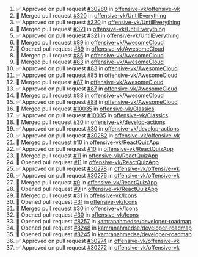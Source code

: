 <!--START_SECTION:activity-->
1. ✅ Approved on pull request [#30280](https://github.com/offensive-vk/offensive-vk/pull/30280) in [offensive-vk/offensive-vk](https://github.com/offensive-vk/offensive-vk)
2. 🎉  Merged pull request [#320](https://github.com/offensive-vk/UntilEverything/pull/320) in [offensive-vk/UntilEverything](https://github.com/offensive-vk/UntilEverything)
3. ✅ Approved on pull request [#320](https://github.com/offensive-vk/UntilEverything/pull/320) in [offensive-vk/UntilEverything](https://github.com/offensive-vk/UntilEverything)
4. 🎉  Merged pull request [#321](https://github.com/offensive-vk/UntilEverything/pull/321) in [offensive-vk/UntilEverything](https://github.com/offensive-vk/UntilEverything)
5. ✅ Approved on pull request [#321](https://github.com/offensive-vk/UntilEverything/pull/321) in [offensive-vk/UntilEverything](https://github.com/offensive-vk/UntilEverything)
6. 🎉  Merged pull request [#89](https://github.com/offensive-vk/AwesomeCloud/pull/89) in [offensive-vk/AwesomeCloud](https://github.com/offensive-vk/AwesomeCloud)
7. 💪 Opened pull request [#89](https://github.com/offensive-vk/AwesomeCloud/pull/89) in [offensive-vk/AwesomeCloud](https://github.com/offensive-vk/AwesomeCloud)
8. 🎉  Merged pull request [#85](https://github.com/offensive-vk/AwesomeCloud/pull/85) in [offensive-vk/AwesomeCloud](https://github.com/offensive-vk/AwesomeCloud)
9. 🎉  Merged pull request [#83](https://github.com/offensive-vk/AwesomeCloud/pull/83) in [offensive-vk/AwesomeCloud](https://github.com/offensive-vk/AwesomeCloud)
10. ✅ Approved on pull request [#83](https://github.com/offensive-vk/AwesomeCloud/pull/83) in [offensive-vk/AwesomeCloud](https://github.com/offensive-vk/AwesomeCloud)
11. ✅ Approved on pull request [#85](https://github.com/offensive-vk/AwesomeCloud/pull/85) in [offensive-vk/AwesomeCloud](https://github.com/offensive-vk/AwesomeCloud)
12. 🎉  Merged pull request [#87](https://github.com/offensive-vk/AwesomeCloud/pull/87) in [offensive-vk/AwesomeCloud](https://github.com/offensive-vk/AwesomeCloud)
13. ✅ Approved on pull request [#87](https://github.com/offensive-vk/AwesomeCloud/pull/87) in [offensive-vk/AwesomeCloud](https://github.com/offensive-vk/AwesomeCloud)
14. 🎉  Merged pull request [#88](https://github.com/offensive-vk/AwesomeCloud/pull/88) in [offensive-vk/AwesomeCloud](https://github.com/offensive-vk/AwesomeCloud)
15. ✅ Approved on pull request [#88](https://github.com/offensive-vk/AwesomeCloud/pull/88) in [offensive-vk/AwesomeCloud](https://github.com/offensive-vk/AwesomeCloud)
16. 🎉  Merged pull request [#10035](https://github.com/offensive-vk/Classics/pull/10035) in [offensive-vk/Classics](https://github.com/offensive-vk/Classics)
17. ✅ Approved on pull request [#10035](https://github.com/offensive-vk/Classics/pull/10035) in [offensive-vk/Classics](https://github.com/offensive-vk/Classics)
18. 🎉  Merged pull request [#30](https://github.com/offensive-vk/develop-actions/pull/30) in [offensive-vk/develop-actions](https://github.com/offensive-vk/develop-actions)
19. ✅ Approved on pull request [#30](https://github.com/offensive-vk/develop-actions/pull/30) in [offensive-vk/develop-actions](https://github.com/offensive-vk/develop-actions)
20. ✅ Approved on pull request [#30282](https://github.com/offensive-vk/offensive-vk/pull/30282) in [offensive-vk/offensive-vk](https://github.com/offensive-vk/offensive-vk)
21. 🎉  Merged pull request [#10](https://github.com/offensive-vk/ReactQuizApp/pull/10) in [offensive-vk/ReactQuizApp](https://github.com/offensive-vk/ReactQuizApp)
22. ✅ Approved on pull request [#10](https://github.com/offensive-vk/ReactQuizApp/pull/10) in [offensive-vk/ReactQuizApp](https://github.com/offensive-vk/ReactQuizApp)
23. 🎉  Merged pull request [#11](https://github.com/offensive-vk/ReactQuizApp/pull/11) in [offensive-vk/ReactQuizApp](https://github.com/offensive-vk/ReactQuizApp)
24. 💪 Opened pull request [#11](https://github.com/offensive-vk/ReactQuizApp/pull/11) in [offensive-vk/ReactQuizApp](https://github.com/offensive-vk/ReactQuizApp)
25. ✅ Approved on pull request [#30278](https://github.com/offensive-vk/offensive-vk/pull/30278) in [offensive-vk/offensive-vk](https://github.com/offensive-vk/offensive-vk)
26. ✅ Approved on pull request [#30276](https://github.com/offensive-vk/offensive-vk/pull/30276) in [offensive-vk/offensive-vk](https://github.com/offensive-vk/offensive-vk)
27. 🎉  Merged pull request [#9](https://github.com/offensive-vk/ReactQuizApp/pull/9) in [offensive-vk/ReactQuizApp](https://github.com/offensive-vk/ReactQuizApp)
28. 💪 Opened pull request [#9](https://github.com/offensive-vk/ReactQuizApp/pull/9) in [offensive-vk/ReactQuizApp](https://github.com/offensive-vk/ReactQuizApp)
29. 🎉  Merged pull request [#31](https://github.com/offensive-vk/Icons/pull/31) in [offensive-vk/Icons](https://github.com/offensive-vk/Icons)
30. 💪 Opened pull request [#31](https://github.com/offensive-vk/Icons/pull/31) in [offensive-vk/Icons](https://github.com/offensive-vk/Icons)
31. 🎉  Merged pull request [#30](https://github.com/offensive-vk/Icons/pull/30) in [offensive-vk/Icons](https://github.com/offensive-vk/Icons)
32. 💪 Opened pull request [#30](https://github.com/offensive-vk/Icons/pull/30) in [offensive-vk/Icons](https://github.com/offensive-vk/Icons)
33. 💪 Opened pull request [#8257](https://github.com/kamranahmedse/developer-roadmap/pull/8257) in [kamranahmedse/developer-roadmap](https://github.com/kamranahmedse/developer-roadmap)
34. 💪 Opened pull request [#8248](https://github.com/kamranahmedse/developer-roadmap/pull/8248) in [kamranahmedse/developer-roadmap](https://github.com/kamranahmedse/developer-roadmap)
35. 💪 Opened pull request [#8245](https://github.com/kamranahmedse/developer-roadmap/pull/8245) in [kamranahmedse/developer-roadmap](https://github.com/kamranahmedse/developer-roadmap)
36. ✅ Approved on pull request [#30274](https://github.com/offensive-vk/offensive-vk/pull/30274) in [offensive-vk/offensive-vk](https://github.com/offensive-vk/offensive-vk)
37. ✅ Approved on pull request [#30272](https://github.com/offensive-vk/offensive-vk/pull/30272) in [offensive-vk/offensive-vk](https://github.com/offensive-vk/offensive-vk)
<!--END_SECTION:activity-->